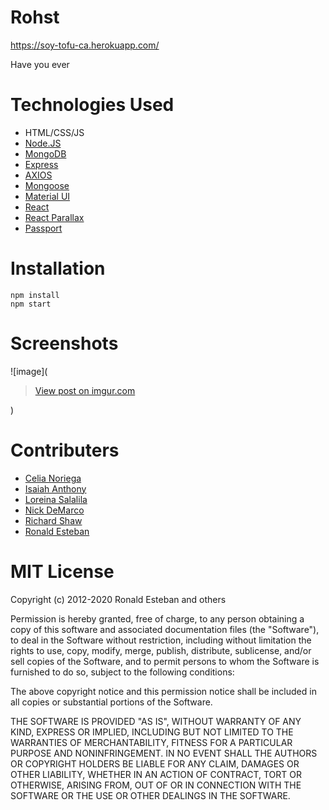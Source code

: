 # Rohst

https://soy-tofu-ca.herokuapp.com/

Have you ever

# Technologies Used

- HTML/CSS/JS
- [Node.JS](https://nodejs.org/en/)
- [MongoDB](https://www.mongodb.com/)
- [Express](https://expressjs.com/)
- [AXIOS](https://www.npmjs.com/package/axios)
- [Mongoose](https://mongoosejs.com/docs/)
- [Material UI](https://material-ui.com/)
- [React](https://reactjs.org/)
- [React Parallax](https://www.npmjs.com/package/react-parallax)
- [Passport](https://www.npmjs.com/package/passport)

# Installation

    npm install
    npm start

# Screenshots

 ![image](<blockquote class="imgur-embed-pub" lang="en" data-id="5MeDX9P"><a href="https://imgur.com/5MeDX9P">View post on imgur.com</a></blockquote><script async src="//s.imgur.com/min/embed.js" charset="utf-8"></script>)

# Contributers

- [Celia Noriega](https://github.com/CeliaNoriega)
- [Isaiah Anthony](https://github.com/isaiahant)
- [Loreina Salalila](https://github.com/Vialoraine)
- [Nick DeMarco](https://github.com/nickdmrco)
- [Richard Shaw](https://github.com/RichardMShaw)
- [Ronald Esteban](https://github.com/ron-est)

# MIT License

Copyright (c) 2012-2020 Ronald Esteban and others

Permission is hereby granted, free of charge, to any person obtaining
a copy of this software and associated documentation files (the
"Software"), to deal in the Software without restriction, including
without limitation the rights to use, copy, modify, merge, publish,
distribute, sublicense, and/or sell copies of the Software, and to
permit persons to whom the Software is furnished to do so, subject to
the following conditions:

The above copyright notice and this permission notice shall be
included in all copies or substantial portions of the Software.

THE SOFTWARE IS PROVIDED "AS IS", WITHOUT WARRANTY OF ANY KIND,
EXPRESS OR IMPLIED, INCLUDING BUT NOT LIMITED TO THE WARRANTIES OF
MERCHANTABILITY, FITNESS FOR A PARTICULAR PURPOSE AND
NONINFRINGEMENT. IN NO EVENT SHALL THE AUTHORS OR COPYRIGHT HOLDERS BE
LIABLE FOR ANY CLAIM, DAMAGES OR OTHER LIABILITY, WHETHER IN AN ACTION
OF CONTRACT, TORT OR OTHERWISE, ARISING FROM, OUT OF OR IN CONNECTION
WITH THE SOFTWARE OR THE USE OR OTHER DEALINGS IN THE SOFTWARE.
